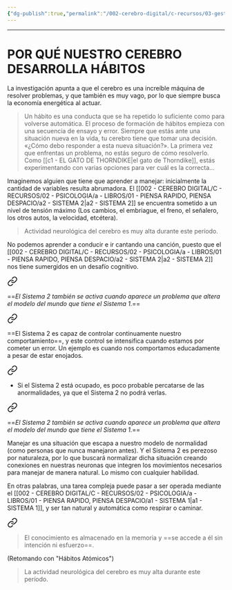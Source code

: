 ```yaml
---
{"dg-publish":true,"permalink":"/002-cerebro-digital/c-recursos/03-gestion-de-tiempo-y-proyectos/a-libros/01-habitos-atomicos/c-que-son-los-habitos-y-como-funcionan/"}
---
```



---
# POR QUÉ NUESTRO CEREBRO DESARROLLA  HÁBITOS

La investigación apunta a que el cerebro es una increíble máquina de resolver problemas, y que también es muy vago, por lo que siempre busca la economía energética al actuar.

>Un hábito es una conducta que se ha repetido lo suficiente como para volverse automática. El proceso de formación de hábitos empieza con una secuencia de ensayo y error. Siempre que estás ante una situación nueva en la vida, tu cerebro tiene que tomar una decisión. «¿Cómo debo responder a esta nueva situación?». La primera vez que enfrentas un problema, no estás seguro de cómo resolverlo. Como [[c1 - EL GATO DE THORNDIKE\|el gato de Thorndike]], estás experimentando con varias opciones para ver cuál es la correcta...

Imaginemos alguien que tiene que aprender a manejar: inicialmente la cantidad de variables resulta abrumadora. El [[002 - CEREBRO DIGITAL/C - RECURSOS/02 - PSICOLOGIA/a - LIBROS/01 - PIENSA RAPIDO, PIENSA DESPACIO/a2 - SISTEMA 2\|a2 - SISTEMA 2]] se encuentra sometido a un nivel de tensión máximo (Los cambios, el embriague, el freno, el señalero, los otros autos, la velocidad, etcétera).

> Actividad neurológica del cerebro es muy alta durante este período.

No podemos aprender a conducir e ir cantando una canción, puesto que el [[002 - CEREBRO DIGITAL/C - RECURSOS/02 - PSICOLOGIA/a - LIBROS/01 - PIENSA RAPIDO, PIENSA DESPACIO/a2 - SISTEMA 2\|a2 - SISTEMA 2]] nos tiene sumergidos en un desafío cognitivo.


<div class="transclusion internal-embed is-loaded"><a class="markdown-embed-link" href="/002-cerebro-digital/c-recursos/02-psicologia/a-libros/01-piensa-rapido-piensa-despacio/a3-relacion-sistema-1-sistema-2/#4095b0" aria-label="Open link"><svg xmlns="http://www.w3.org/2000/svg" width="24" height="24" viewBox="0 0 24 24" fill="none" stroke="currentColor" stroke-width="2" stroke-linecap="round" stroke-linejoin="round" class="svg-icon lucide-link"><path d="M10 13a5 5 0 0 0 7.54.54l3-3a5 5 0 0 0-7.07-7.07l-1.72 1.71"></path><path d="M14 11a5 5 0 0 0-7.54-.54l-3 3a5 5 0 0 0 7.07 7.07l1.71-1.71"></path></svg></a><div class="markdown-embed">



==*El Sistema 2 también se activa cuando aparece un problema que altera el modelo del mundo que tiene el Sistema 1.*== 

</div></div>


<div class="transclusion internal-embed is-loaded"><a class="markdown-embed-link" href="/002-cerebro-digital/c-recursos/02-psicologia/a-libros/01-piensa-rapido-piensa-despacio/a3-relacion-sistema-1-sistema-2/#2a77fc" aria-label="Open link"><svg xmlns="http://www.w3.org/2000/svg" width="24" height="24" viewBox="0 0 24 24" fill="none" stroke="currentColor" stroke-width="2" stroke-linecap="round" stroke-linejoin="round" class="svg-icon lucide-link"><path d="M10 13a5 5 0 0 0 7.54.54l3-3a5 5 0 0 0-7.07-7.07l-1.72 1.71"></path><path d="M14 11a5 5 0 0 0-7.54-.54l-3 3a5 5 0 0 0 7.07 7.07l1.71-1.71"></path></svg></a><div class="markdown-embed">



==El Sistema 2 es capaz de controlar continuamente nuestro comportamiento==, y este control se intensifica cuando estamos por cometer un error. Un ejemplo es cuando nos comportamos educadamente a pesar de estar enojados. 

</div></div>


<div class="transclusion internal-embed is-loaded"><a class="markdown-embed-link" href="/002-cerebro-digital/c-recursos/02-psicologia/a-libros/01-piensa-rapido-piensa-despacio/a2a-el-gorilla-invisible/#8637a8" aria-label="Open link"><svg xmlns="http://www.w3.org/2000/svg" width="24" height="24" viewBox="0 0 24 24" fill="none" stroke="currentColor" stroke-width="2" stroke-linecap="round" stroke-linejoin="round" class="svg-icon lucide-link"><path d="M10 13a5 5 0 0 0 7.54.54l3-3a5 5 0 0 0-7.07-7.07l-1.72 1.71"></path><path d="M14 11a5 5 0 0 0-7.54-.54l-3 3a5 5 0 0 0 7.07 7.07l1.71-1.71"></path></svg></a><div class="markdown-embed">



* Si el Sistema 2 está ocupado, es poco probable percatarse de las anormalidades, ya que el Sistema 2 no podrá verlas.

<div class="transclusion internal-embed is-loaded"><a class="markdown-embed-link" href="/002-cerebro-digital/c-recursos/02-psicologia/a-libros/01-piensa-rapido-piensa-despacio/a3-relacion-sistema-1-sistema-2/#4095b0" aria-label="Open link"><svg xmlns="http://www.w3.org/2000/svg" width="24" height="24" viewBox="0 0 24 24" fill="none" stroke="currentColor" stroke-width="2" stroke-linecap="round" stroke-linejoin="round" class="svg-icon lucide-link"><path d="M10 13a5 5 0 0 0 7.54.54l3-3a5 5 0 0 0-7.07-7.07l-1.72 1.71"></path><path d="M14 11a5 5 0 0 0-7.54-.54l-3 3a5 5 0 0 0 7.07 7.07l1.71-1.71"></path></svg></a><div class="markdown-embed">



==*El Sistema 2 también se activa cuando aparece un problema que altera el modelo del mundo que tiene el Sistema 1.*== 

</div></div>
 

</div></div>


Manejar es una situación que escapa a nuestro modelo de normalidad (como personas que nunca manejaron antes). Y el Sistema 2 es perezoso por naturaleza, por lo que buscará normalizar dicha situación creando conexiones en nuestras neuronas que integren los movimientos necesarios para manejar de manera natural. Lo mismo con cualquier habilidad.

En otras palabras, una tarea compleja puede pasar a ser operada mediante el [[002 - CEREBRO DIGITAL/C - RECURSOS/02 - PSICOLOGIA/a - LIBROS/01 - PIENSA RAPIDO, PIENSA DESPACIO/a1 - SISTEMA 1\|a1 - SISTEMA 1]], y ser tan natural y automática como respirar o caminar.


<div class="transclusion internal-embed is-loaded"><a class="markdown-embed-link" href="/002-cerebro-digital/c-recursos/02-psicologia/a-libros/01-piensa-rapido-piensa-despacio/a1-sistema-1/#c5738b" aria-label="Open link"><svg xmlns="http://www.w3.org/2000/svg" width="24" height="24" viewBox="0 0 24 24" fill="none" stroke="currentColor" stroke-width="2" stroke-linecap="round" stroke-linejoin="round" class="svg-icon lucide-link"><path d="M10 13a5 5 0 0 0 7.54.54l3-3a5 5 0 0 0-7.07-7.07l-1.72 1.71"></path><path d="M14 11a5 5 0 0 0-7.54-.54l-3 3a5 5 0 0 0 7.07 7.07l1.71-1.71"></path></svg></a><div class="markdown-embed">



> El conocimiento es almacenado en la memoria y ==se accede a él sin intención ni esfuerzo==.

</div></div>


(Retomando con "Hábitos Atómicos")
> La actividad neurológica del cerebro es muy alta durante este período.